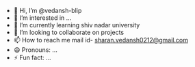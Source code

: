 - 👋 Hi, I’m @vedansh-blip
- 👀 I’m interested in ...
- 🌱 I’m currently learning shiv nadar university 
- 💞️ I’m looking to collaborate on projects
- 📫 How to reach me mail id- sharan.vedansh0212@gmail.com
- 😄 Pronouns: ...
- ⚡ Fun fact: ...

<!---
vedansh-blip/vedansh-blip is a ✨ special ✨ repository because its `README.md` (this file) appears on your GitHub profile.
You can click the Preview link to take a look at your changes.
--->
